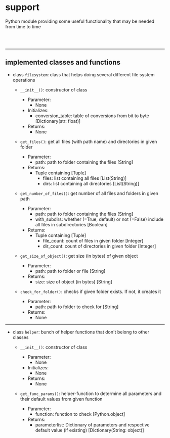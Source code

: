 # support
Python module providing some useful functionality that may be needed from time to time

<br></br>

-----

## implemented classes and functions

- class `filesystem`: class that helps doing several different file system operations

    - `__init__()`: constructor of class

        - Parameter: 
            - None
        - Initializes: 
            - conversion_table: table of conversions from bit to byte [Dictionary(str: float)]
        - Returns:
            - None

    - `get_files()`: get all files (with path name) and directories in given folder

        - Parameter:
            - path: path to folder containing the files [String]
        - Returns:    
            - Tuple containing [Tuple]
                - files: list containing all files [List(String)]
                - dirs: list containing all directories [List(String)]

    - `get_number_of_files()`: get number of all files and folders in given path

        - Parameter:
            - path: path to folder containing the files [String]
            - with_subdirs: whether (=True, default) or not (=False) include all files in subdirectories [Boolean]
        - Returns:    
            - Tuple containing [Tuple]
                - file_count: count of files in given folder [Integer]
                - dir_count: count of directories in given folder [Integer]

    - `get_size_of_object()`: get size (in bytes) of given object

        - Parameter:
            - path: path to folder or file [String]
        - Returns:
            - size: size of object (in bytes) [String]

    - `check_for_folder()`: checks if given folder exists. If not, it creates it

        - Parameter:
            - path: path to folder to check for [String]
        - Returns:
            - None

-----

- class `helper`: bunch of helper functions that don't belong to other classes

    - `__init__()`: constructor of class

        - Parameter: 
            - None
        - Initializes: 
            - None
        - Returns:
            - None

    - `get_func_params()`: helper-function to determine all parameters and their default values from given function

        - Parameter: 
            - function: function to check [Python.object]
        - Returns:
            - parameterlist: Dictionary of parameters and respective default value (if existing) [Dictionary(String: object)]